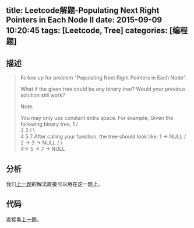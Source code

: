 title: Leetcode解题-Populating Next Right Pointers in Each Node II
date: 2015-09-09 10:20:45
tags: [Leetcode, Tree]
categories: [编程题]
---

## 描述
> Follow up for problem "Populating Next Right Pointers in Each Node".
>
> What if the given tree could be any binary tree? Would your previous solution still work?
>
> Note:
>
> You may only use constant extra space.
> For example,
> Given the following binary tree,
>          1
>        /  \
>       2    3
>      / \    \
>     4   5    7
> After calling your function, the tree should look like:
>          1 -> NULL
>        /  \
>       2 -> 3 -> NULL
>      / \    \
>     4-> 5 -> 7 -> NULL

## 分析
我们[上一题][1]的解法直接可以用在这一题上。

## 代码
直接看[上一题][1]。

[1]: /2015/09/09/populating-next-right-pointers-in-each-node/
